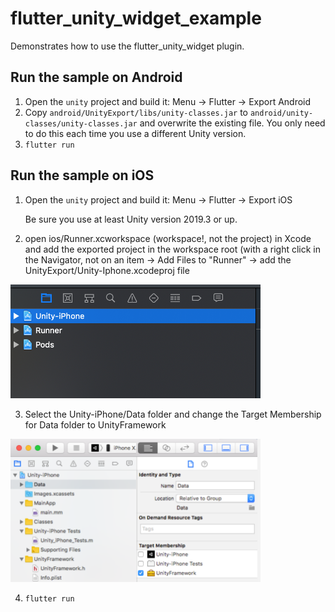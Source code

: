 # flutter_unity_widget_example

Demonstrates how to use the flutter_unity_widget plugin.

## Run the sample on Android

  1. Open the `unity` project and build it: Menu -> Flutter -> Export Android
  2. Copy `android/UnityExport/libs/unity-classes.jar` to `android/unity-classes/unity-classes.jar` and overwrite the existing file. You only need to do this each time you use a different Unity version.
  3. `flutter run`

## Run the sample on iOS
  1. Open the `unity` project and build it: Menu -> Flutter -> Export iOS
     
     Be sure you use at least Unity version 2019.3 or up.
     
  2. open ios/Runner.xcworkspace (workspace!, not the project) in Xcode and add the exported project in the workspace root (with a right click in the Navigator, not on an item -> Add Files to "Runner" -> add the UnityExport/Unity-Iphone.xcodeproj file
  <img src="../workspace.png" width="400" />
  
  3. Select the Unity-iPhone/Data folder and change the Target Membership for Data folder to UnityFramework
  <img src="../change_target_membership_data_folder.png" width="400" /> 
  
  4. `flutter run`
